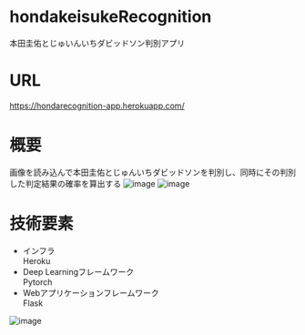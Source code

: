 # hondakeisukeRecognition
本田圭佑とじゅいんいちダビッドソン判別アプリ

# URL
https://hondarecognition-app.herokuapp.com/

# 概要
画像を読み込んで本田圭佑とじゅんいちダビッドソンを判別し、同時にその判別した判定結果の確率を算出する
![image](https://user-images.githubusercontent.com/32967303/136958255-393a2fe1-4b7a-4e93-989a-097749caf3e2.png)
![image](https://user-images.githubusercontent.com/32967303/136958283-0e756d78-90a1-4932-9d5b-f5b8e9dc5cf1.png)

# 技術要素
- インフラ  
Heroku
- Deep Learningフレームワーク  
Pytorch
- Webアプリケーションフレームワーク  
Flask

![image](https://user-images.githubusercontent.com/32967303/136958393-a40efa62-6595-4cd4-bd3c-d8c822a8bade.png)



